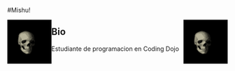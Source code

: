 #Mishu!

<img align='left' src='https://raw.githubusercontent.com/Tiramisush1/Tiramisush1/main/img/skull.gif' width='20%'><img align='right' src='https://raw.githubusercontent.com/Tiramisush1/Tiramisush1/main/img/skull.gif' width='20%'>

## Bio

Estudiante de programacion en Coding Dojo